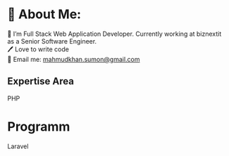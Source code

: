 # 💫 About Me:
🔭 I’m Full Stack Web Application Developer. Currently working at biznextit as a Senior Software Engineer. <br>
🖊️ Love to write code<br>
📧 Email me: mahmudkhan.sumon@gmail.com<br>

## Expertise Area
PHP

# Programm
Laravel
